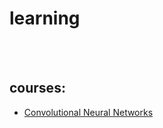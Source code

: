 # learning
<br>
<br>

## courses:
* [Convolutional Neural Networks](https://www.coursera.org/learn/convolutional-neural-networks/home/welcome)
